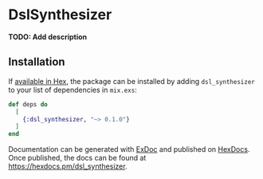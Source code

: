 # DslSynthesizer

**TODO: Add description**

## Installation

If [available in Hex](https://hex.pm/docs/publish), the package can be installed
by adding `dsl_synthesizer` to your list of dependencies in `mix.exs`:

```elixir
def deps do
  [
    {:dsl_synthesizer, "~> 0.1.0"}
  ]
end
```

Documentation can be generated with [ExDoc](https://github.com/elixir-lang/ex_doc)
and published on [HexDocs](https://hexdocs.pm). Once published, the docs can
be found at <https://hexdocs.pm/dsl_synthesizer>.

